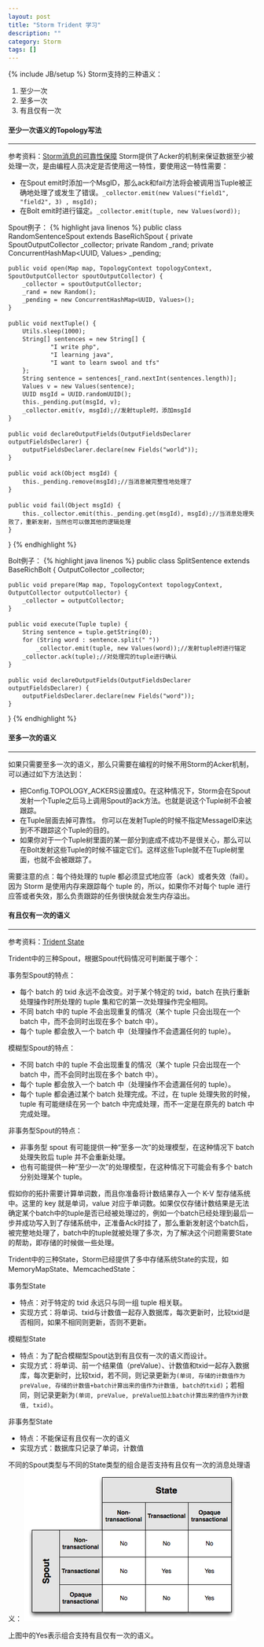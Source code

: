 ```yaml
---
layout: post
title: "Storm Trident 学习"
description: ""
category: Storm
tags: []
---
```

{% include JB/setup %}
Storm支持的三种语义：

1. 至少一次
1. 至多一次
1. 有且仅有一次

#### 至少一次语义的Topology写法
- - -
参考资料：[Storm消息的可靠性保障](http://ifeve.com/storm-guaranteeing-message-processing/#header)
Storm提供了Acker的机制来保证数据至少被处理一次，是由编程人员决定是否使用这一特性，要使用这一特性需要：

* 在Spout emit时添加一个MsgID，那么ack和fail方法将会被调用当Tuple被正确地处理了或发生了错误。`_collector.emit(new Values("field1", "field2", 3) , msgId);`
* 在Bolt emit时进行锚定。`_collector.emit(tuple, new Values(word));`

<!--more-->

Spout例子：
{% highlight java linenos %}
public class RandomSentenceSpout extends BaseRichSpout {
    private SpoutOutputCollector _collector;
    private Random _rand;
    private ConcurrentHashMap<UUID, Values> _pending;

    public void open(Map map, TopologyContext topologyContext, SpoutOutputCollector spoutOutputCollector) {
        _collector = spoutOutputCollector;
        _rand = new Random();
        _pending = new ConcurrentHashMap<UUID, Values>();
    }

    public void nextTuple() {
        Utils.sleep(1000);
        String[] sentences = new String[] {
                "I write php",
                "I learning java",
                "I want to learn swool and tfs"
        };
        String sentence = sentences[_rand.nextInt(sentences.length)];
        Values v = new Values(sentence);
        UUID msgId = UUID.randomUUID();
        this._pending.put(msgId, v);
        _collector.emit(v, msgId);//发射tuple时，添加msgId
    }

    public void declareOutputFields(OutputFieldsDeclarer outputFieldsDeclarer) {
        outputFieldsDeclarer.declare(new Fields("world"));
    }

    public void ack(Object msgId) {
        this._pending.remove(msgId);//当消息被完整性地处理了
    }

    public void fail(Object msgId) {
        this._collector.emit(this._pending.get(msgId), msgId);//当消息处理失败了，重新发射，当然也可以做其他的逻辑处理
    }
}
{% endhighlight %}

Bolt例子：
{% highlight java linenos %}
public class SplitSentence extends BaseRichBolt {
    OutputCollector _collector;

    public void prepare(Map map, TopologyContext topologyContext, OutputCollector outputCollector) {
        _collector = outputCollector;
    }

    public void execute(Tuple tuple) {
        String sentence = tuple.getString(0);
        for (String word : sentence.split(" "))
            _collector.emit(tuple, new Values(word));//发射tuple时进行锚定
        _collector.ack(tuple);//对处理完的tuple进行确认
    }

    public void declareOutputFields(OutputFieldsDeclarer outputFieldsDeclarer) {
        outputFieldsDeclarer.declare(new Fields("word"));
    }
}
{% endhighlight %}

#### 至多一次的语义
- - -
如果只需要至多一次的语义，那么只需要在编程的时候不用Storm的Acker机制，可以通过如下方法达到：

* 把Config.TOPOLOGY_ACKERS设置成0。在这种情况下，Storm会在Spout发射一个Tuple之后马上调用Spout的ack方法。也就是说这个Tuple树不会被跟踪。
* 在Tuple层面去掉可靠性。 你可以在发射Tuple的时候不指定MessageID来达到不不跟踪这个Tuple的目的。
* 如果你对于一个Tuple树里面的某一部分到底成不成功不是很关心，那么可以在Bolt发射这些Tuple的时候不锚定它们。这样这些Tuple就不在Tuple树里面，也就不会被跟踪了。

需要注意的点：每个待处理的 tuple 都必须显式地应答（ack）或者失效（fail）。因为 Storm 是使用内存来跟踪每个 tuple 的，所以，如果你不对每个 tuple 进行应答或者失效，那么负责跟踪的任务很快就会发生内存溢出。

#### 有且仅有一次的语义
- - -
参考资料：[Trident State](http://ifeve.com/storm-trident-state/#header)

Trident中的三种Spout，根据Spout代码情况可判断属于哪个：

事务型Spout的特点：

* 每个 batch 的 txid 永远不会改变。对于某个特定的 txid，batch 在执行重新处理操作时所处理的 tuple 集和它的第一次处理操作完全相同。
* 不同 batch 中的 tuple 不会出现重复的情况（某个 tuple 只会出现在一个 batch 中，而不会同时出现在多个 batch 中）。
* 每个 tuple 都会放入一个 batch 中（处理操作不会遗漏任何的 tuple）。

模糊型Spout的特点：

* 不同 batch 中的 tuple 不会出现重复的情况（某个 tuple 只会出现在一个 batch 中，而不会同时出现在多个 batch 中）。
* 每个 tuple 都会放入一个 batch 中（处理操作不会遗漏任何的 tuple）。
* 每个 tuple 都会通过某个 batch 处理完成。不过，在 tuple 处理失败的时候，tuple 有可能继续在另一个 batch 中完成处理，而不一定是在原先的 batch 中完成处理。

非事务型Spout的特点：

* 非事务型 spout 有可能提供一种“至多一次”的处理模型，在这种情况下 batch 处理失败后 tuple 并不会重新处理。
* 也有可能提供一种“至少一次”的处理模型，在这种情况下可能会有多个 batch 分别处理某个 tuple。

假如你的拓扑需要计算单词数，而且你准备将计数结果存入一个 K-V 型存储系统中。这里的 key 就是单词，value 对应于单词数。如果仅仅存储计数结果是无法确定某个batch中的tuple是否已经被处理过的，例如一个batch已经处理到最后一步并成功写入到了存储系统中，正准备Ack时挂了，那么重新发射这个batch后，被完整地处理了，batch中的tuple就被处理了多次，为了解决这个问题需要State的帮助，即存储的时候做一些处理。

Trident中的三种State，Storm已经提供了多中存储系统State的实现，如MemoryMapState、MemcachedState：

事务型State

* 特点：对于特定的 txid 永远只与同一组 tuple 相关联。
* 实现方式：将单词、txid与计数值一起存入数据库，每次更新时，比较txid是否相同，如果不相同则更新，否则不更新。

模糊型State

* 特点：为了配合模糊型Spout达到有且仅有一次的语义而设计。
* 实现方式：将单词、前一个结果值（preValue）、计数值和txid一起存入数据库，每次更新时，比较txid，若不同，则记录更新为`(单词, 存储的计数值作为preValue, 存储的计数值+batch计算出来的值作为计数值, batch的txid)`；若相同，则记录更新为`(单词, preValue, preValue加上batch计算出来的值作为计数值, txid)`。

非事务型State

* 特点：不能保证有且仅有一次的语义
* 实现方式：数据库只记录了单词，计数值

不同的Spout类型与不同的State类型的组合是否支持有且仅有一次的消息处理语义：
![](/assets/img/201510050101.png)

上图中的Yes表示组合支持有且仅有一次的语义。

